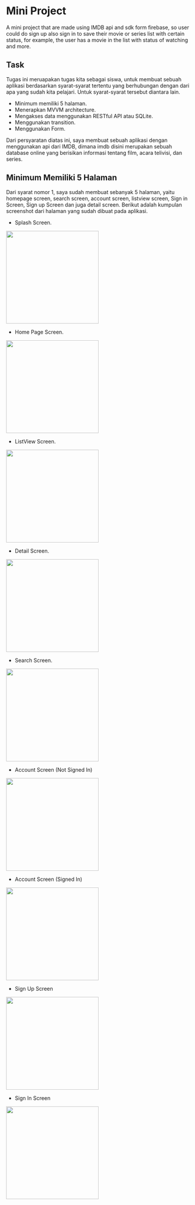 # Mini Project

A mini project that are made using IMDB api and sdk form firebase, so user could do sign up also sign in to save their movie or series list with certain status, for example, the user has a movie in the list with status of watching and more.

## Task

Tugas ini meruapakan tugas kita sebagai siswa, untuk membuat sebuah aplikasi berdasarkan syarat-syarat tertentu yang berhubungan dengan dari apa yang sudah kita pelajari. Untuk syarat-syarat tersebut diantara lain.

- Minimum memiliki 5 halaman.
- Menerapkan MVVM architecture.
- Mengakses data menggunakan RESTful API atau SQLite.
- Menggunakan transition.
- Menggunakan Form.

Dari persyaratan diatas ini, saya membuat sebuah aplikasi dengan menggunakan api dari IMDB, dimana imdb disini merupakan sebuah database online yang berisikan informasi tentang film, acara telivisi, dan series.

## Minimum Memiliki 5 Halaman
Dari syarat nomor 1, saya sudah membuat sebanyak 5 halaman, yaitu homepage screen, search screen, account screen, listview screen, Sign in Screen, Sign up Screen dan juga detail screen. Berikut adalah kumpulan screenshot dari halaman yang sudah dibuat pada aplikasi.

- Splash Screen.
<img src="https://github.com/AbdullahNouvalShidqi/movie-database-app/blob/main/screenshots/SplashScreen.jpg" width="250">

- Home Page Screen.
<img src="https://github.com/AbdullahNouvalShidqi/movie-database-app/blob/main/screenshots/HomeViewScreen.jpg" width="250">

- ListView Screen.
<img src="https://github.com/AbdullahNouvalShidqi/movie-database-app/blob/main/screenshots/ListViewScreen.jpg" width="250">

- Detail Screen.
<img src="https://github.com/AbdullahNouvalShidqi/movie-database-app/blob/main/screenshots/DetailScreen.jpg" width="250">

- Search Screen.
<img src="https://github.com/AbdullahNouvalShidqi/movie-database-app/blob/main/screenshots/SerachScreen.jpg" width="250">

- Account Screen (Not Signed In)
<img src="https://github.com/AbdullahNouvalShidqi/movie-database-app/blob/main/screenshots/AccountScreen(NotSignedIn).jpg" width="250">

- Account Screen (Signed In)
<img src="https://github.com/AbdullahNouvalShidqi/movie-database-app/blob/main/screenshots/AccountScreen(SignedIn).jpg" width="250">

- Sign Up Screen
<img src="https://github.com/AbdullahNouvalShidqi/movie-database-app/blob/main/screenshots/SignUpScreen.jpg" width="250">

- Sign In Screen
<img src="https://github.com/AbdullahNouvalShidqi/movie-database-app/blob/main/screenshots/SignInScreen.jpg" width="250">
